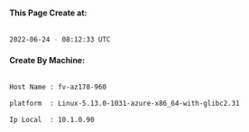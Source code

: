 
   
#### This Page Create at:

```bash

2022-06-24 - 08:12:33 UTC

```

#### Create By Machine:

```bash

Host Name : fv-az178-960

platform  : Linux-5.13.0-1031-azure-x86_64-with-glibc2.31

Ip Local  : 10.1.0.90

```

